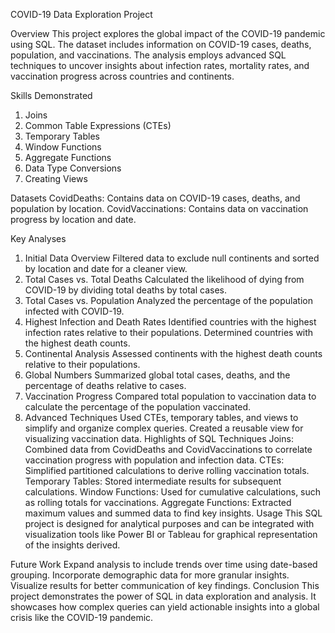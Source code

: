 COVID-19 Data Exploration Project

Overview
This project explores the global impact of the COVID-19 pandemic using SQL. The dataset includes information on COVID-19 cases, deaths, population, and vaccinations. The analysis employs advanced SQL techniques to uncover insights about infection rates, mortality rates, and vaccination progress across countries and continents.

Skills Demonstrated
1. Joins
2. Common Table Expressions (CTEs)
3. Temporary Tables
4. Window Functions
5. Aggregate Functions
6. Data Type Conversions
7. Creating Views
 
Datasets
CovidDeaths: Contains data on COVID-19 cases, deaths, and population by location.
CovidVaccinations: Contains data on vaccination progress by location and date.

Key Analyses
1. Initial Data Overview
Filtered data to exclude null continents and sorted by location and date for a cleaner view.
2. Total Cases vs. Total Deaths
Calculated the likelihood of dying from COVID-19 by dividing total deaths by total cases.
3. Total Cases vs. Population
Analyzed the percentage of the population infected with COVID-19.
4. Highest Infection and Death Rates
Identified countries with the highest infection rates relative to their populations.
Determined countries with the highest death counts.
5. Continental Analysis
Assessed continents with the highest death counts relative to their populations.
6. Global Numbers
Summarized global total cases, deaths, and the percentage of deaths relative to cases.
7. Vaccination Progress
Compared total population to vaccination data to calculate the percentage of the population vaccinated.
8. Advanced Techniques
Used CTEs, temporary tables, and views to simplify and organize complex queries.
Created a reusable view for visualizing vaccination data.
Highlights of SQL Techniques
Joins: Combined data from CovidDeaths and CovidVaccinations to correlate vaccination progress with population and infection data.
CTEs: Simplified partitioned calculations to derive rolling vaccination totals.
Temporary Tables: Stored intermediate results for subsequent calculations.
Window Functions: Used for cumulative calculations, such as rolling totals for vaccinations.
Aggregate Functions: Extracted maximum values and summed data to find key insights.
Usage
This SQL project is designed for analytical purposes and can be integrated with visualization tools like Power BI or Tableau for graphical representation of the insights derived.

Future Work
Expand analysis to include trends over time using date-based grouping.
Incorporate demographic data for more granular insights.
Visualize results for better communication of key findings.
Conclusion
This project demonstrates the power of SQL in data exploration and analysis. It showcases how complex queries can yield actionable insights into a global crisis like the COVID-19 pandemic.
